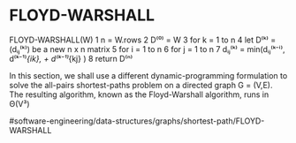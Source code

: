 # FLOYD-WARSHALL
FLOYD-WARSHALL(W)
1 n = W.rows 
2 D⁽⁰⁾ = W 
3 for k = 1 to n 
4   let D⁽ᵏ⁾ = (dᵢⱼ⁽ᵏ⁾) be a new n x n matrix 
5    for i = 1 to n 
6       for j = 1 to n 
7         dᵢⱼ⁽ᵏ⁾ = min(dᵢⱼ⁽ᵏ⁻ⁱ⁾, d⁽ᵏ⁻¹⁾_{ik}, + d⁽ᵏ⁻¹⁾_{kj} )
8 return D⁽ⁿ⁾

In this section, we shall use a different dynamic-programming
formulation to solve the all-pairs shortest-paths problem on a
directed graph G = (V,E). The resulting algorithm, known as the
Floyd-Warshall algorithm, runs in Θ(V³)

#software-engineering/data-structures/graphs/shortest-path/FLOYD-WARSHALL

